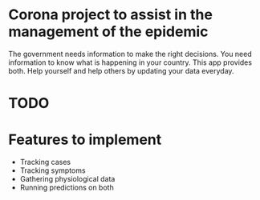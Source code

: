 # Corona project to assist in the management of the epidemic

The government needs information to make the right decisions.
You need information to know what is happening in your country.
This app provides both.
Help yourself and help others by updating your data everyday.

# TODO

# Features to implement
- Tracking cases
- Tracking symptoms
- Gathering physiological data
- Running predictions on both